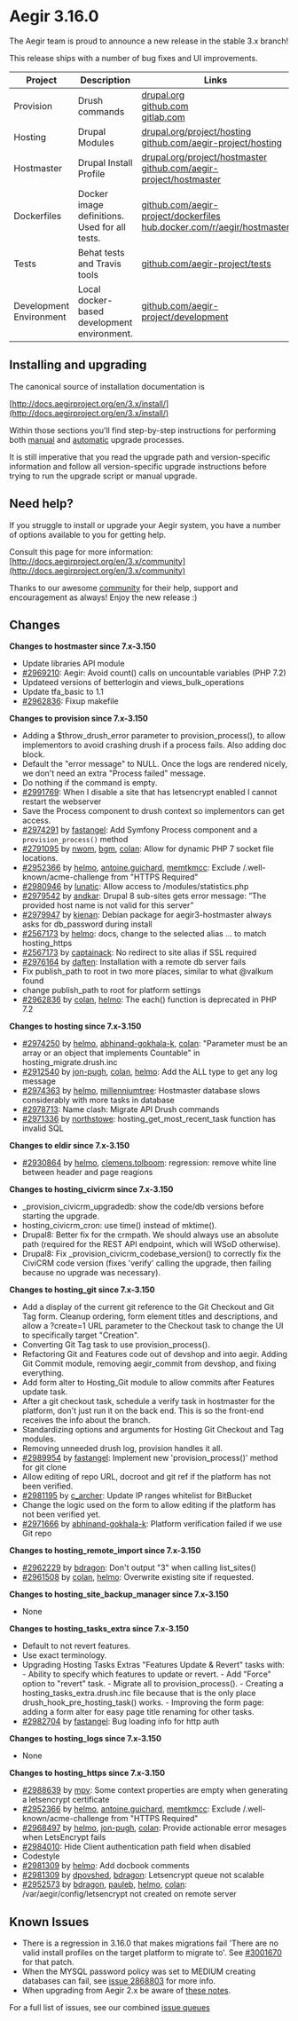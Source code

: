Aegir 3.16.0
=========

The Aegir team is proud to announce a new release in the stable 3.x branch!

This release ships with a number of bug fixes and UI improvements.



| Project   | Description | Links | Status |
|-----------|------------ |-------------------|--------|
| Provision | Drush commands | [drupal.org](https://www.drupal.org/project/provision) <br /> [github.com](https://github.com/aegir-project/provision) <br /> [gitlab.com](https://gitlab.com/aegir/provision)| [![build status](https://gitlab.com/aegir/provision/badges/7.x-3.x/build.svg)](https://gitlab.com/aegir/provision/)|
| Hosting | Drupal Modules| [drupal.org/project/hosting](https://www.drupal.org/project/hosting) <br /> [github.com/aegir-project/hosting](https://github.com/aegir-project/hosting) | |
| Hostmaster | Drupal Install Profile |[drupal.org/project/hostmaster](https://www.drupal.org/project/hostmaster) <br /> [github.com/aegir-project/hostmaster](https://github.com/aegir-project/hostmaster) | |
| Dockerfiles | Docker image definitions. Used for all tests. | [github.com/aegir-project/dockerfiles](https://github.com/aegir-project/dockerfiles)<br /> [hub.docker.com/r/aegir/hostmaster](https://hub.docker.com/r/aegir/hostmaster) | |
| Tests | Behat tests and Travis tools | [github.com/aegir-project/tests](https://github.com/aegir-project/tests) | |
| Development Environment | Local docker-based development environment. | [github.com/aegir-project/development](https://github.com/aegir-project/development) | [![Build Status](https://travis-ci.org/aegir-project/development.svg?branch=master)](https://travis-ci.org/aegir-project/development) |


Installing and upgrading
------------------------

The canonical source of installation documentation is

[http://docs.aegirproject.org/en/3.x/install/](http://docs.aegirproject.org/en/3.x/install/)

Within those sections you'll find step-by-step instructions for performing both [manual](/install/upgrade/#manual-upgrade) and [automatic](/install/upgrade/#upgrades-with-upgradesh-script) upgrade processes.

It is still imperative that you read the upgrade path and version-specific information and follow all version-specific upgrade instructions before trying to run the upgrade script or manual upgrade.


Need help?
----------

If you struggle to install or upgrade your Aegir system, you have a number of options available to you for getting help.

Consult this page for more information: [http://docs.aegirproject.org/en/3.x/community](http://docs.aegirproject.org/en/3.x/community)

Thanks to our awesome [community](http://docs.aegirproject.org/en/3.x/community) for their help, support and encouragement as always! Enjoy the new release :)


Changes
-------

**Changes to hostmaster since 7.x-3.150**

* Update libraries API module
* [#2969210](https://www.drupal.org/node/2969210): Aegir: Avoid count() calls on uncountable variables (PHP 7.2)
* Updateed versions of betterlogin and views_bulk_operations
* Update tfa_basic to 1.1
* [#2962836](https://www.drupal.org/node/2962836): Fixup makefile


**Changes to provision since 7.x-3.150**

* Adding a $throw_drush_error parameter to provision_process(), to allow implementors to avoid crashing drush if a process fails. Also adding doc block.
* Default the "error message" to NULL. Once the logs are rendered nicely, we don't need an extra "Process failed" message.
* Do nothing if the command is empty.
* [#2991769](https://www.drupal.org/node/2991769): When I disable a site that has letsencrypt enabled I cannot restart the webserver
* Save the Process component to drush context so implementors can get access.
* [#2974291](https://www.drupal.org/node/2974291) by [fastangel](/u/fastangel): Add Symfony Process component and a `provision_process()` method
* [#2791095](https://www.drupal.org/node/2791095) by [nwom](/u/nwom), [bgm](/u/bgm), [colan](/u/colan): Allow for dynamic PHP 7 socket file locations.
* [#2952366](https://www.drupal.org/node/2952366) by [helmo](/u/helmo), [antoine.guichard](/u/antoine.guichard), [memtkmcc](/u/memtkmcc): Exclude /.well-known/acme-challenge from "HTTPS Required"
* [#2980946](https://www.drupal.org/node/2980946) by [lunatic](/u/lunatic): Allow access to /modules/statistics.php
* [#2979542](https://www.drupal.org/node/2979542) by [andkar](/u/andkar): Drupal 8 sub-sites gets error message: ”The provided host name is not valid for this server”
* [#2979947](https://www.drupal.org/node/2979947) by [kienan](/u/kienan): Debian package for aegir3-hostmaster always asks for db_password during install
* [#2567173](https://www.drupal.org/node/2567173) by [helmo](/u/helmo): docs, change to the selected alias ... to match hosting_https
* [#2567173](https://www.drupal.org/node/2567173) by [captainack](/u/captainack): No redirect to site alias if SSL required
* [#2976164](https://www.drupal.org/node/2976164) by [daften](/u/daften): Installation with a remote db server fails
* Fix publish_path to root in two more places, similar to what @valkum found
* change publish_path to root for platform settings
* [#2962836](https://www.drupal.org/node/2962836) by [colan](/u/colan), [helmo](/u/helmo): The each() function is deprecated in PHP 7.2


**Changes to hosting since 7.x-3.150**

* [#2974250](https://www.drupal.org/node/2974250) by [helmo](/u/helmo), [abhinand-gokhala-k](/u/abhinand-gokhala-k), [colan](/u/colan): "Parameter must be an array or an object that implements Countable" in hosting_migrate.drush.inc
* [#2912540](https://www.drupal.org/node/2912540) by [jon-pugh](/u/jon-pugh), [colan](/u/colan), [helmo](/u/helmo): Add the ALL type to get any log message
* [#2974363](https://www.drupal.org/node/2974363) by [helmo](/u/helmo), [millenniumtree](/u/millenniumtree): Hostmaster database slows considerably with more tasks in database
* [#2978713](https://www.drupal.org/node/2978713): Name clash: Migrate API Drush commands
* [#2971336](https://www.drupal.org/node/2971336) by [northstowe](/u/northstowe): hosting_get_most_recent_task function has invalid SQL


**Changes to eldir since 7.x-3.150**

* [#2930864](https://www.drupal.org/node/2930864) by [helmo](/u/helmo), [clemens.tolboom](/u/clemens.tolboom): regression: remove white line between header and page reagions


**Changes to hosting_civicrm since 7.x-3.150**

* _provision_civicrm_upgradedb: show the code/db versions before starting the upgrade.
* hosting_civicrm_cron: use time() instead of mktime().
* Drupal8: Better fix for the crmpath. We should always use an absolute path (required for the REST API endpoint, which will WSoD otherwise).
* Drupal8: Fix _provision_civicrm_codebase_version() to correctly fix the CiviCRM code version (fixes 'verify' calling the upgrade, then failing because no upgrade was necessary).


**Changes to hosting_git since 7.x-3.150**

* Add a display of the current git reference to the Git Checkout  and Git Tag form. Cleanup ordering, form element titles and descriptions, and allow a ?create=1 URL parameter to the Checkout task to change the UI to specifically target "Creation".
* Converting Git Tag task to use provision_process().
* Refactoring Git and Features code out of devshop and into aegir. Adding Git Commit module, removing aegir_commit from devshop, and fixing everything.
* Add form alter to Hosting_Git module to allow commits after Features update task.
* After a git checkout task, schedule a verify task in hostmaster for the platform, don't just run it on the back end. This is so the front-end receives the info about the branch.
* Standardizing options and arguments for Hosting Git Checkout and Tag modules.
* Removing unneeded drush log, provision handles it all.
* [#2989954](https://www.drupal.org/node/2989954) by [fastangel](/u/fastangel): Implement new 'provision_process()' method for git clone
* Allow editing of repo URL, docroot and git ref if the platform has not been verified.
* [#2981195](https://www.drupal.org/node/2981195) by [c_archer](/u/c_archer): Update IP ranges whitelist for BitBucket
* Change the logic used on the form to allow editing if the platform has not been verified yet.
* [#2971666](https://www.drupal.org/node/2971666) by [abhinand-gokhala-k](/u/abhinand-gokhala-k): Platform verification failed if we use Git repo


**Changes to hosting_remote_import since 7.x-3.150**

* [#2962229](https://www.drupal.org/node/2962229) by [bdragon](/u/bdragon): Don't output "3" when calling list_sites()
* [#2961508](https://www.drupal.org/node/2961508) by [colan](/u/colan), [helmo](/u/helmo): Overwrite existing site if requested.


**Changes to hosting_site_backup_manager since 7.x-3.150**

* None


**Changes to hosting_tasks_extra since 7.x-3.150**

* Default to not revert features.
* Use exact terminology.
* Upgrading Hosting Tasks Extras "Features Update & Revert" tasks with:  - Ability to specify which features to update or revert.  - Add "Force" option to "revert" task.  - Migrate all to provision_process().  - Creating a hosting_tasks_extra.drush.inc file because that is the only place drush_hook_pre_hosting_task() works.  - Improving the form page: adding a form alter for easy page title renaming for other tasks.
* [#2982704](https://www.drupal.org/node/2982704) by [fastangel](/u/fastangel): Bug loading info for http auth


**Changes to hosting_logs since 7.x-3.150**

* None


**Changes to hosting_https since 7.x-3.150**

* [#2988639](https://www.drupal.org/node/2988639) by [mpv](/u/mpv): Some context properties are empty when generating a letsencrypt certificate
* [#2952366](https://www.drupal.org/node/2952366) by [helmo](/u/helmo), [antoine.guichard](/u/antoine.guichard), [memtkmcc](/u/memtkmcc): Exclude /.well-known/acme-challenge from "HTTPS Required"
* [#2968497](https://www.drupal.org/node/2968497) by [helmo](/u/helmo), [jon-pugh](/u/jon-pugh), [colan](/u/colan): Provide actionable error mesages when LetsEncrypt fails
* [#2984010](https://www.drupal.org/node/2984010): Hide Client authentication path field when disabled
* Codestyle
* [#2981309](https://www.drupal.org/node/2981309) by [helmo](/u/helmo): Add docbook comments
* [#2981309](https://www.drupal.org/node/2981309) by [dpovshed](/u/dpovshed), [bdragon](/u/bdragon): Letsencrypt queue not scalable
* [#2952573](https://www.drupal.org/node/2952573) by [bdragon](/u/bdragon), [pauleb](/u/pauleb), [helmo](/u/helmo), [colan](/u/colan): /var/aegir/config/letsencrypt not created on remote server





Known Issues
------------
* There is a regression in 3.16.0 that makes migrations fail 'There are no valid install profiles on the target platform to migrate to'. See [#3001670](https://www.drupal.org/project/hosting/issues/3001670) for that patch.
* When the MYSQL password policy was set to MEDIUM creating databases can fail, see [issue 2868803](https://www.drupal.org/project/hostmaster/issues/2868803) for more info.
* When upgrading from Aegir 2.x be aware of [these notes](../install/upgrade/#major-upgrade-from-aegir-6x-2x).

For a full list of issues, see our combined [issue queues](https://www.drupal.org/project/issues?projects=provision%2C+hosting%2C+eldir%2C+Hostmaster+%28Aegir%29%2C+Aegir+Hosting+Git%2C+Aegir+Hosting+tasks+extra%2C+Aegir+Hosting+Logs%2C+Hosting+Site+Backup+Manager%2C+Aegir+Hosting+Remote+Import%2C+Aegir+Hosting+CiviCRM)

